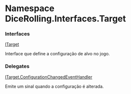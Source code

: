 # <a id="DiceRolling_Interfaces_Target"></a> Namespace DiceRolling.Interfaces.Target

### Interfaces

 [ITarget](DiceRolling.Interfaces.Target.ITarget.md)

Interface que define a configuração de alvo no jogo.

### Delegates

 [ITarget.ConfigurationChangedEventHandler](DiceRolling.Interfaces.Target.ITarget.ConfigurationChangedEventHandler.md)

Emite um sinal quando a configuração é alterada.

